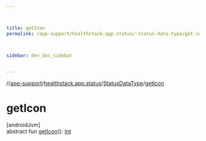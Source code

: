 ```yaml
---



title: getIcon
permalink: /app-support/healthstack.app.status/-status-data-type/get-icon.html



sidebar: dev_doc_sidebar


---
```




//[app-support](/app-support.html)/[healthstack.app.status](../index.html)/[StatusDataType](index.html)/[getIcon](get-icon.html)



# getIcon



[androidJvm]\
abstract fun [getIcon](get-icon.html)(): [Int](https://kotlinlang.org/api/latest/jvm/stdlib/kotlin/-int/index.html)






